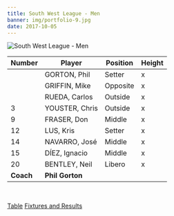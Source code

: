 ```yaml
---
title: South West League - Men
banner: img/portfolio-9.jpg
date: 2017-10-05
---
```


![South West League - Men](../../img/portfolio-9.jpg)

Number 	  | Player 			 | Position | Height
------ 	  | ------ 			 | -------- | -------
          | GORTON, Phil     | Setter   | x
          | GRIFFIN, Mike    | Opposite | x
          | RUEDA, Carlos    | Outside  | x
3         | YOUSTER, Chris   | Outside  | x
9         | FRASER, Don      | Middle   | x
12        | LUS, Kris        | Setter   | x
14        | NAVARRO, José    | Middle   | x
15        | DÍEZ, Ignacio    | Middle   | x
20        | BENTLEY, Neil    | Libero   | x
**Coach** | **Phil Gorton**

<br/>

<a href="http://swva.volleyballmatches.co.uk/showtables.asp?dbtdivision=2" class="results" target="_blank">Table</a>
<a href="http://swva.volleyballmatches.co.uk/showfixtures.asp?division=2" class="results" target="_blank">Fixtures and Results</a>
